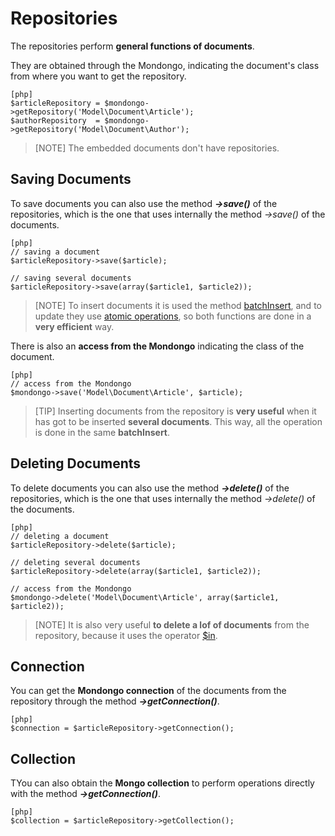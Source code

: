Repositories
============

The repositories perform **general functions of documents**.

They are obtained through the Mondongo, indicating the document's class from where you want to get the repository.

    [php]
    $articleRepository = $mondongo->getRepository('Model\Document\Article');
    $authorRepository  = $mondongo->getRepository('Model\Document\Author');

>[NOTE]
>The embedded documents don't have repositories.

Saving Documents
------------------

To save documents you can also use the method **_->save()_** of the
repositories, which is the one that uses internally the method _->save()_ of the documents.

    [php]
    // saving a document
    $articleRepository->save($article);

    // saving several documents
    $articleRepository->save(array($article1, $article2));

>[NOTE]
>To insert documents it is used the method
>[batchInsert](http://www.php.net/manual/en/mongocollection.batchinsert.php),
>and to update they use
>[atomic operations](http://www.mongodb.org/display/DOCS/Atomic+Operations),
>so both functions are done in a **very efficient** way.

There is also an **access from the Mondongo** indicating the class of the document.

    [php]
    // access from the Mondongo
    $mondongo->save('Model\Document\Article', $article);

>[TIP]
>Inserting documents from the repository is **very useful** when it has got to be
>inserted **several documents**. This way, all the operation is done in the same **batchInsert**.

Deleting Documents
------------------

To delete documents you can also use the method **_->delete()_** of the
repositories, which is the one that uses internally the method _->delete()_ of the
documents.

    [php]
    // deleting a document
    $articleRepository->delete($article);

    // deleting several documents
    $articleRepository->delete(array($article1, $article2));

    // access from the Mondongo
    $mondongo->delete('Model\Document\Article', array($article1, $article2));

>[NOTE]
>It is also very useful **to delete a lof of documents** from the repository, because
>it uses the operator
>[$in](http://www.mongodb.org/display/DOCS/Advanced+Queries#AdvancedQueries-%24in).

Connection
----------

You can get the **Mondongo connection** of the documents from the repository
through the method **_->getConnection()_**.

    [php]
    $connection = $articleRepository->getConnection();

Collection
----------

TYou can also obtain the **Mongo collection** to perform operations directly
with the method **_->getConnection()_**.

    [php]
    $collection = $articleRepository->getCollection();
